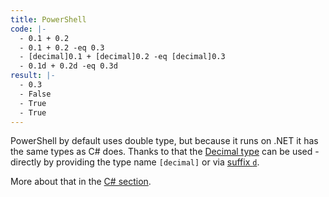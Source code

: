 ```yaml
---
title: PowerShell
code: |-
  - 0.1 + 0.2
  - 0.1 + 0.2 -eq 0.3
  - [decimal]0.1 + [decimal]0.2 -eq [decimal]0.3
  - 0.1d + 0.2d -eq 0.3d
result: |-
  - 0.3
  - False
  - True
  - True
---
```


PowerShell by default uses double type, but because it runs on .NET it has the
same types as C# does. Thanks to that the [Decimal type][1] can be used -
directly by providing the type name `[decimal]` or via [suffix `d`][2].

More about that in the [C# section][3].

[1]: https://docs.microsoft.com/en-us/dotnet/api/system.decimal?view=net-5.0
[2]: https://docs.microsoft.com/en-us/powershell/module/microsoft.powershell.core/about/about_numeric_literals?view=powershell-7.1#real-literals
[3]: #csharp

